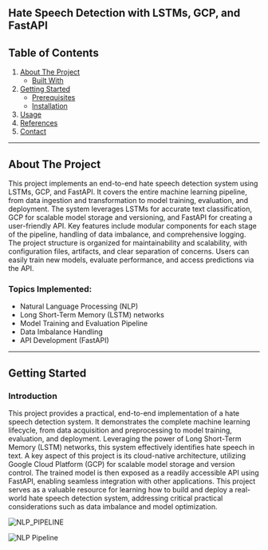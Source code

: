 ## Hate Speech Detection with LSTMs, GCP, and FastAPI

## Table of Contents

1. [About The Project](#about-the-project)
   - [Built With](#built-with)
2. [Getting Started](#getting-started)
   - [Prerequisites](#prerequisites)
   - [Installation](#installation)
3. [Usage](#usage)
4. [References](#references)
5. [Contact](#contact)

---

## About The Project

This project implements an end-to-end hate speech detection system using LSTMs, GCP, and FastAPI. It covers the entire machine learning pipeline, from data ingestion and transformation to model training, evaluation, and deployment.  The system leverages LSTMs for accurate text classification, GCP for scalable model storage and versioning, and FastAPI for creating a user-friendly API.  Key features include modular components for each stage of the pipeline, handling of data imbalance, and comprehensive logging.  The project structure is organized for maintainability and scalability, with configuration files, artifacts, and clear separation of concerns.  Users can easily train new models, evaluate performance, and access predictions via the API.

### Topics Implemented:
- Natural Language Processing (NLP)
- Long Short-Term Memory (LSTM) networks
- Model Training and Evaluation Pipeline
- Data Imbalance Handling
- API Development (FastAPI)

---

## Getting Started

### Introduction

This project provides a practical, end-to-end implementation of a hate speech detection system. It demonstrates the complete machine learning lifecycle, from data acquisition and preprocessing to model training, evaluation, and deployment.  Leveraging the power of Long Short-Term Memory (LSTM) networks, this system effectively identifies hate speech in text.  A key aspect of this project is its cloud-native architecture, utilizing Google Cloud Platform (GCP) for scalable model storage and version control.  The trained model is then exposed as a readily accessible API using FastAPI, enabling seamless integration with other applications.  This project serves as a valuable resource for learning how to build and deploy a real-world hate speech detection system, addressing critical practical considerations such as data imbalance and model optimization.


![NLP_PIPELINE](./assets/Data%20Ingestion%20(1).png)

![NLP Pipeline](./assets/Data%20Ingestion%20(1).png)


